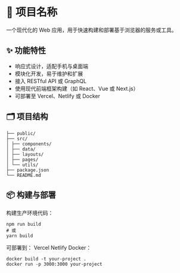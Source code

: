 # 🚀 项目名称

一个现代化的 Web 应用，用于快速构建和部署基于浏览器的服务或工具。

## ✨ 功能特性

- 响应式设计，适配手机与桌面端
- 模块化开发，易于维护和扩展
- 接入 RESTful API 或 GraphQL
- 使用现代前端框架构建（如 React、Vue 或 Next.js）
- 可部署至 Vercel、Netlify 或 Docker

## 🗂️ 项目结构
```
├── public/ 
├── src/
│ ├── components/ 
│ ├── data/ 
│ ├── layouts/ 
│ ├── pages/ 
│ └── utils/
├── package.json 
└── README.md
```
## 📦 构建与部署
构建生产环境代码：
```
npm run build
# 或
yarn build
```
可部署到：
Vercel
Netlify
Docker：
```
docker build -t your-project .
docker run -p 3000:3000 your-project
```
